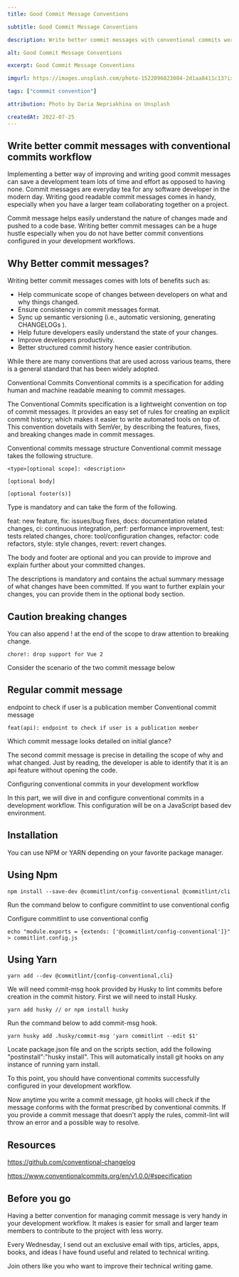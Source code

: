```yaml
---
title: Good Commit Message Conventions

subtitle: Good Commit Message Conventions

description: Write better commit messages with conventional commits workflow

alt: Good Commit Message Conventions

excerpt: Good Commit Message Conventions

imgurl: https://images.unsplash.com/photo-1522096823084-2d1aa8411c13?ixlib=rb-4.0.3&ixid=MnwxMjA3fDB8MHxwaG90by1wYWdlfHx8fGVufDB8fHx8&auto=format&fit=crop&w=2070&q=80

tags: ["commmit convention"]

attribution: Photo by Daria Nepriakhina on Unsplash

createdAt: 2022-07-25
---
```


## Write better commit messages with conventional commits workflow

Implementing a better way of improving and writing good commit messages can save a development team lots of time and effort as opposed to having none. Commit messages are everyday tea for any software developer in the modern day. Writing good readable commit messages comes in handy, especially when you have a larger team collaborating together on a project.

Commit message helps easily understand the nature of changes made and pushed to a code base. Writing better commit messages can be a huge hustle especially when you do not have better commit conventions configured in your development workflows.

## Why Better commit messages?

Writing better commit messages comes with lots of benefits such as:

- Help communicate scope of changes between developers on what and why things changed.
- Ensure consistency in commit messages format.
- Sync up semantic versioning (i.e., automatic versioning, generating CHANGELOGs ).
- Help future developers easily understand the state of your changes.
- Improve developers productivity.
- Better structured commit history hence easier contribution.

While there are many conventions that are used across various teams, there is a general standard that has been widely adopted.

Conventional Commits
Conventional commits is a specification for adding human and machine readable meaning to commit messages.

The Conventional Commits specification is a lightweight convention on top of commit messages. It provides an easy set of rules for creating an explicit commit history; which makes it easier to write automated tools on top of. This convention dovetails with SemVer, by describing the features, fixes, and breaking changes made in commit messages.

Conventional commits message structure
Conventional commit message takes the following structure.

```js{1,3-5}]
<type>[optional scope]: <description>

[optional body]

[optional footer(s)]

```

Type is mandatory and can take the form of the following.

feat: new feature, fix: issues/bug fixes, docs: documentation related changes, ci: continuous integration, perf: performance improvement, test: tests related changes, chore: tool/configuration changes, refactor: code refactors, style: style changes, revert: revert changes.

The body and footer are optional and you can provide to improve and explain further about your committed changes.

The descriptions is mandatory and contains the actual summary message of what changes have been committed. If you want to further explain your changes, you can provide them in the optional body section.

## Caution breaking changes

You can also append ! at the end of the scope to draw attention to breaking change.

```js{1,3-5}
chore!: drop support for Vue 2
```

Consider the scenario of the two commit message below

## Regular commit message

endpoint to check if user is a publication member
Conventional commit message

```js{1,3-5}
feat(api): endpoint to check if user is a publication member
```

Which commit message looks detailed on initial glance?

The second commit message is precise in detailing the scope of why and what changed. Just by reading, the developer is able to identify that it is an api feature without opening the code.

Configuring conventional commits in your development workflow

In this part, we will dive in and configure conventional commits in a development workflow. This configuration will be on a JavaScript based dev environment.

## Installation

You can use NPM or YARN depending on your favorite package manager.

## Using Npm

```js{1,3-5}
npm install --save-dev @commitlint/config-conventional @commitlint/cli
```

Run the command below to configure commitlint to use conventional config

Configure commitlint to use conventional config

```js{1,3-5}
echo "module.exports = {extends: ['@commitlint/config-conventional']}" > commitlint.config.js
```

## Using Yarn

```js{1,3-5}
yarn add --dev @commitlint/{config-conventional,cli}
```

We will need commit-msg hook provided by Husky to lint commits before creation in the commit history. First we will need to install Husky.

```js{1,3-5}
yarn add husky // or npm install husky
```

Run the command below to add commit-msg hook.

```js{1,3-5}
yarn husky add .husky/commit-msg 'yarn commitlint --edit $1'
```

Locate package.json file and on the scripts section, add the following "postinstall":"husky install". This will automatically install git hooks on any instance of running yarn install.

To this point, you should have conventional commits successfully configured in your development workflow.

Now anytime you write a commit message, git hooks will check if the message conforms with the format prescribed by conventional commits. If you provide a commit message that doesn't apply the rules, commit-lint will throw an error and a possible way to resolve.

## Resources

https://github.com/conventional-changelog

https://www.conventionalcommits.org/en/v1.0.0/#specification

## Before you go

Having a better convention for managing commit message is very handy in your development workflow. It makes is easier for small and larger team members to contribute to the project with less worry.

Every Wednesday, I send out an exclusive email with tips, articles, apps, books, and ideas I have found useful and related to technical writing.

Join others like you who want to improve their technical writing game.

